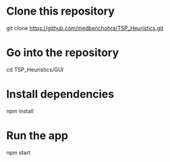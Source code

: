 # Clone this repository
git clone https://github.com/medbenchohra/TSP_Heuristics.git
# Go into the repository
cd TSP_Heuristics/GUI
# Install dependencies
npm install
# Run the app
npm start